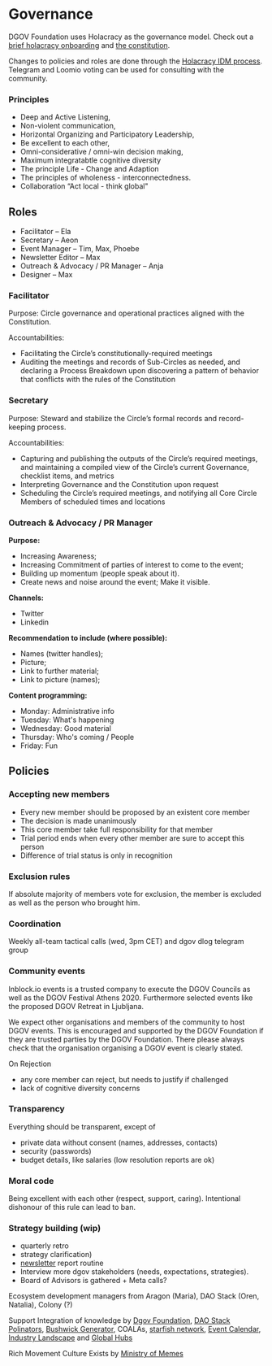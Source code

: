 # Governance

DGOV Foundation uses Holacracy as the governance model. Check out a [brief holacracy onboarding](https://max-semenchuk.gitbook.io/wiki/articles-wip/holacracy-onboarding) and [the constitution](https://holacracy.org/constitution).

Changes to policies and roles are done through the [Holacracy IDM process](https://max-semenchuk.gitbook.io/wiki/articles-wip/holacracy-onboarding/integrative-decision-making-proposal). Telegram and Loomio voting can be used for consulting with the community.

### Principles

* Deep and Active Listening,
* Non-violent communication, 
* Horizontal Organizing and Participatory Leadership,
* Be excellent to each other,
* Omni-considerative / omni-win decision making,
* Maximum integratabtle cognitive diversity
* The principle Life - Change and Adaption
* The principles of wholeness - interconnectedness.
* Collaboration “Act local - think global"

## Roles

* Facilitator – Ela
* Secretary – Aeon
* Event Manager – Tim, Max, Phoebe
* Newsletter Editor – Max
* Outreach & Advocacy / PR Manager – Anja
* Designer – Max

### Facilitator

Purpose: Circle governance and operational practices aligned with the Constitution.

Accountabilities:

* Facilitating the Circle’s constitutionally-required meetings
* Auditing the meetings and records of Sub-Circles as needed, and declaring a Process Breakdown upon discovering a pattern of behavior that conflicts with the rules of the Constitution

### Secretary

Purpose: Steward and stabilize the Circle’s formal records and record-keeping process.

Accountabilities:

* Capturing and publishing the outputs of the Circle’s required meetings, and maintaining a compiled view of the Circle’s current Governance, checklist items, and metrics
* Interpreting Governance and the Constitution upon request
* Scheduling the Circle’s required meetings, and notifying all Core Circle Members of scheduled times and locations

### Outreach & Advocacy / PR Manager

**Purpose:**

* Increasing Awareness;
* Increasing Commitment of parties of interest to come to the event;
* Building up momentum \(people speak about it\).
* Create news and noise around the event; Make it visible.

**Channels:**

* Twitter
* Linkedin

**Recommendation to include \(where possible\):**

* Names \(twitter handles\);
* Picture;
* Link to further material;
* Link to picture \(names\);

**Content programming:**

* Monday: Administrative info
* Tuesday: What's happening
* Wednesday: Good material
* Thursday: Who's coming / People
* Friday: Fun

## Policies

### Accepting new members

* Every new member should be proposed by an existent core member
* The decision is made unanimously
* This core member take full responsibility for that member
* Trial period ends when every other member are sure to accept this person
* Difference of trial status is only in recognition

### Exclusion rules

If absolute majority of members vote for exclusion, the member is excluded as well as the person who brought him.

### Coordination

Weekly all-team tactical calls \(wed, 3pm CET\) and dgov dlog telegram group

### Community events

Inblock.io events is a trusted company to execute the DGOV Councils as well as the DGOV Festival Athens 2020. Furthermore selected events like the proposed DGOV Retreat in Ljubljana.

We expect other organisations and members of the community to host DGOV events. This is encouraged and supported by the DGOV Foundation if they are trusted parties by the DGOV Foundation. There please always check that the organisation organising a DGOV event is clearly stated.

On Rejection

* any core member can reject, but needs to justify if challenged
* lack of cognitive diversity concerns

### Transparency

Everything should be transparent, except of 

* private data without consent \(names, addresses, contacts\)
* security \(passwords\)
* budget details, like salaries \(low resolution reports are ok\)

### Moral code

Being excellent with each other \(respect, support, caring\). Intentional dishonour of this rule can lead to ban.

### Strategy building \(wip\)

* quarterly retro
* strategy clarification\)
* [newsletter](../../newsletter/) report routine
* Interview more dgov stakeholders \(needs, expectations, strategies\).
* Board of Advisors is gathered + Meta calls?

Ecosystem development managers from Aragon \(Maria\), DAO Stack \(Oren, Natalia\), Colony \(?\)

Support Integration of knowledge by [Dgov Foundation](https://dgov.foundation/), [DAO Stack Polinators](https://t.me/joinchat/HfsmOEXV0YP6P5rGmRBaCQ), [Bushwick Generator](https://www.thebushwickgenerator.com/), COALAs, [starfish network](https://www.starfish.network/), [Event Calendar](../../collaboration-1/dgov-industry-landscape.md), [Industry Landscape](../../collaboration-1/dgov-industry-landscape.md) and [Global Hubs]()

Rich Movement Culture Exists by [Ministry of Memes](https://t.me/MinistryofMemes)

